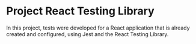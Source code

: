 # Project React Testing Library

In this project, tests were developed for a React application that is already created and configured, using Jest and the React Testing Library.